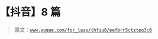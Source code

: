 # 【抖音】8 篇

> 原文：[`www.yuque.com/for_lazy/thfiu8/eefbrr5ctzteg3c8`](https://www.yuque.com/for_lazy/thfiu8/eefbrr5ctzteg3c8)


